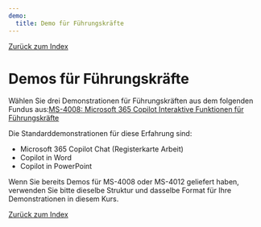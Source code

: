 ```yaml
---
demo:
  title: Demo für Führungskräfte
---
```


[Zurück zum Index](https://microsoftlearning.github.io/MS-4021-Copilot-Immersion-Experience/)

# Demos für Führungskräfte

Wählen Sie drei Demonstrationen für Führungskräften aus dem folgenden Fundus aus:[MS-4008: Microsoft 365 Copilot Interaktive Funktionen für Führungskräfte](https://microsoftlearning.github.io/MS-4008-Microsoft-365-Copilot-Interactive-Experience-for-Executives/)

Die Standarddemonstrationen für diese Erfahrung sind:

- Microsoft 365 Copilot Chat (Registerkarte Arbeit)
- Copilot in Word
- Copilot in PowerPoint

Wenn Sie bereits Demos für MS-4008 oder MS-4012 geliefert haben, verwenden Sie bitte dieselbe Struktur und dasselbe Format für Ihre Demonstrationen in diesem Kurs.

[Zurück zum Index](https://microsoftlearning.github.io/MS-4021-Copilot-Immersion-Experience/)
